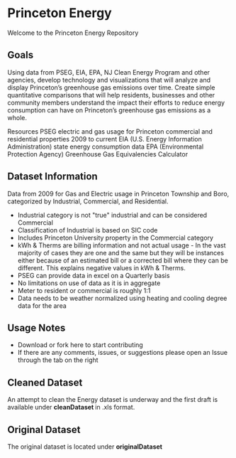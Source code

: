 # Princeton Energy

Welcome to the Princeton Energy Repository

## Goals
Using data from PSEG, EIA, EPA, NJ Clean Energy Program and other agencies, develop technology and visualizations that will analyze and display Princeton’s greenhouse gas emissions over time. Create simple quantitative comparisons that will help residents, businesses and other community members understand the impact their efforts to reduce energy consumption can have on Princeton’s greenhouse gas emissions as a whole.

Resources
PSEG electric and gas usage for Princeton commercial and residential properties 2009 to current 
EIA (U.S. Energy Information Administration) state energy consumption data
EPA (Environmental Protection Agency) Greenhouse Gas Equivalencies Calculator

## Dataset Information
Data from 2009 for Gas and Electric usage in Princeton Township and Boro, categorized by Industrial, Commercial, and Residential.

- Industrial category is not "true" industrial and can be considered Commercial 
- Classification of Industrial is based on SIC code 
- Includes Princeton University property in the Commercial category
- kWh & Therms are billing information and not actual usage -  In the vast majority of cases they are one and the same but they will be instances either because of an estimated bill or a corrected bill where they can be different. This explains negative values in kWh & Therms.
- PSEG can provide data in excel on a Quarterly basis 
- No limitations on use of data as it is in aggregate 
- Meter to resident or commercial is roughly 1:1
- Data needs to be weather normalized using heating and cooling degree data for the area

## Usage Notes
- Download or fork here to start contributing
- If there are any comments, issues, or suggestions please open an Issue through the tab on the right

## Cleaned Dataset
An attempt to clean the Energy dataset is underway and the first draft is available under <b> cleanDataset </b> in .xls format. 

## Original Dataset
The original dataset is located under <b> originalDataset </b>
